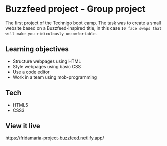 # Buzzfeed project - Group project

The first project of the Technigo boot camp. The task was to create a small website based on a Buzzfeed-inspired title, in this case `10 face swaps that will make you ridiculously uncomfortable`.

## Learning objectives

* Structure webpages using HTML
* Style webpages using basic CSS
* Use a code editor
* Work in a team using mob-programming

## Tech

* HTML5
* CSS3

## View it live

https://fridamaria-project-buzzfeed.netlify.app/
